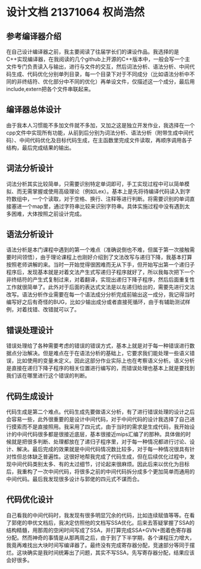 # 设计文档 21371064 权尚浩然

## 参考编译器介绍

在自己设计编译器之前，我主要阅读了往届学长们的课设作品。我选择的是C++实现编译器，在我阅读的几个github上开源的C++版本中，一般会写一个主文件专门负责读入与输出，进行与文件的交互，然后词法分析、语法分析、中间代码生成、代码优化分别单列目录，每一个目录下对于不同成分（比如语法分析中不同的非终结符、优化部分中不同的优化）再单设文件，仅描述这一个成分，最后用include,extern把各个文件串联起来。

## 编译器总体设计

由于我本人习惯能不多加文件就不多加，又加之这是独立开发作业，我选择在一个cpp文件中实现所有功能，从前到后分别为词法分析、语法分析（附带生成中间代码）、中间代码优化及目标代码生成，在主函数里完成文件读取，再顺序调用各子结构，最后完成结果的输出。

## 词法分析设计

词法分析其实比较简单，只需要识别特定单词即可，手工实现过程中可以简单模拟、而无需掌握或使用高级理论（例如Lex）。基本上是先将待编译代码读入到字符数组中，一个个读取，对于空格、换行、注释等进行判断。将需要识别的单词直接塞进一个map里，通过字符串比较来识别字符串。具体实施过程中没有遇到太多困难，大体按照之前设计完成。

## 语法分析设计

语法分析是本门课程中遇到的第一个难点（准确说倒也不难，但属于第一次接触需要时间领悟），由于理论课程上也刚好介绍到了文法改写与递归下降，我基本打算按照老师讲解的来。当时一开始觉得很困难而无从下手，但开始写出第一个递归子程序后，发现基本就是对着文法产生式写递归子程序就好了，所以我每次把下一个非终结符的产生式复制过来，对着翻译，实现出递归下降子程序，然后后面重复性工作就很简单了。此外对于后面的表达式文法是以左递归给出的，需要先进行文法改写。语法分析作业需要在每一个语法成分分析完成前输出这一成分，我记得当时编写好之后有奇怪的BUG，比如少输出成分或者直接死循环，由于有辅助测试样例，对着找错、改错就可以了。

## 错误处理设计

错误处理给了各种需要考虑的错误的错误方式，基本上就是对于每一种错误进行数据点分治解决。但是难点在于在语法分析的基础上，它要求我们能处理一些语义错误，比如使用的变量未定义。因此这部分作业实际上也在考察语义分析。语义分析是直接在递归下降子程序的相关位置进行编写的，而错误处理也基本上就是要找到我们该在哪里进行这个错误的判断。

## 代码生成设计

代码生成是第二个难点。代码生成先要做语义分析，有了进行错误处理的设计之后会容易一些，此外很重要的是设计中间代码，对于中间代码的设计我选择了自己进行摸索而不是直接照用。我采用了四元式，由于当时的需求是生成代码，我开始设计的中间代码很多都是很接近底层，基本很接近mips汇编了的那种。具体做的时候就是把很多判断、处理都放在了递归子程序里，对于每一种情况都进行讨论、设计、解决。最后完成的效果就是中间代码情况数比较多，对于每一种情况很具有针对性但总体缺乏普遍性。这很好地帮我完成了代码生成，但在后续优化过程中，发现中间代码类别太多、有的太过细节，讨论起来很麻烦。因此后来以优化为目标后，我重构了一次中间代码，将很多之前的中间代码拆分成多个更加简单而通用的中间代码。最后我发现很多设计与郭佬的四元式不谋而合。

## 代码优化设计

自己看我的中间代码时，我发现有很多明显冗余的代码，比如连续赋值等等。在看了郭佬的申优文档后，我决定仿照他的文档写SSA优化。后来去答疑掌握了SSA的结构精髓，用那周的空闲时间写成了SSA，并打算完成SSA+GVN+图着色寄存器分配。然而神奇的事情是从那两周之后，由于到了下半学期，各个课程压力增大，我竟再难找出大块时间写编译器了。最终没有完成寄存器分配，竞速部分等同于摆烂。这块确实是我时间统筹出了问题，其实不写SSA，先写寄存器分配，结果应该会好很多。

